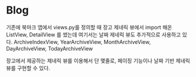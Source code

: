 # Blog 

기존에 북마크 앱에서 views.py를 정의할 때 
장고 제네릭 뷰에서 import 해온 ListView, DetailView 를 썼는데 
여기서는 날짜 제네릭 뷰도 추가적으로 사용하고 있다. 
ArchiveIndexView, YearArchiveView, MonthArchiveView, DayArchiveView, TodayArchiveView

장고에서 제공하는 제네릭 뷰를 이용해서 단 몇줄로, 페이징 기능이나 날짜 기반 제네릭뷰를 구현할 수 있다. 

